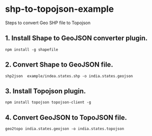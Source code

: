 # shp-to-topojson-example
Steps to convert Geo SHP file to Topojson

## 1. Install Shape to GeoJSON converter plugin.

```
npm install -g shapefile

```

## 2. Convert Shape to GeoJSON file.

```
shp2json  example/indea.states.shp -o india.states.geojson

```

## 3. Install Topojson plugin.

```
npm install topojson topojson-client -g

```

## 4. Convert GeoJSON to TopoJSON file.

```
geo2topo india.states.geojson -o india.states.topojson

```
